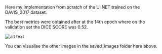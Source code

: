 Here my implementation from scratch of the U-NET trained on the DAVIS_2017 dataset. 

The best metrics were obtained after at the 14th epoch where on the validation set the DICE SCORE was 0.52.

![alt text](https://github.com/AlessandroMondin/computer_vision/blob/main/U-NET/saved_images/image_6.png)

You can visualise the other images in the saved_images folder here above.
